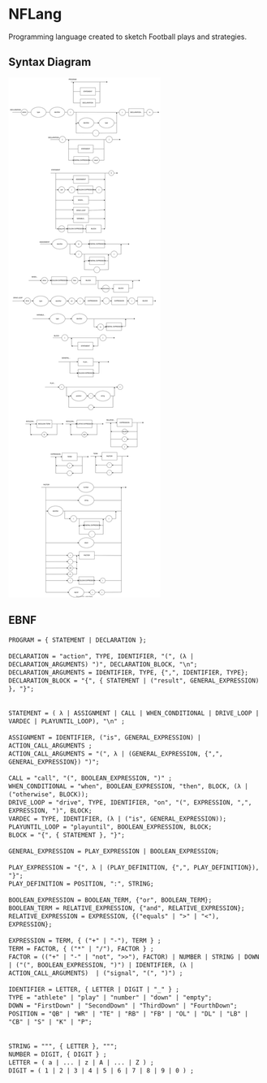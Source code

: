 # NFLang

Programming language created to sketch Football plays and strategies.

## Syntax Diagram

![SyntaxDiagram](SyntaxDiagram.svg)

## EBNF

    PROGRAM = { STATEMENT | DECLARATION };

    DECLARATION = "action", TYPE, IDENTIFIER, "(", (λ | DECLARATION_ARGUMENTS) ")", DECLARATION_BLOCK, "\n";
    DECLARATION_ARGUMENTS = IDENTIFIER, TYPE, {",", IDENTIFIER, TYPE};
    DECLARATION_BLOCK = "{", { STATEMENT | ("result", GENERAL_EXPRESSION) }, "}";


    STATEMENT = ( λ | ASSIGNMENT | CALL | WHEN_CONDITIONAL | DRIVE_LOOP | VARDEC | PLAYUNTIL_LOOP), "\n" ;

    ASSIGNMENT = IDENTIFIER, ("is", GENERAL_EXPRESSION) | ACTION_CALL_ARGUMENTS ;
    ACTION_CALL_ARGUMENTS = "(", λ | (GENERAL_EXPRESSION, {",", GENERAL_EXPRESSION}) ")";

    CALL = "call", "(", BOOLEAN_EXPRESSION, ")" ;
    WHEN_CONDITIONAL = "when", BOOLEAN_EXPRESSION, "then", BLOCK, (λ | ("otherwise", BLOCK));
    DRIVE_LOOP = "drive", TYPE, IDENTIFIER, "on", "(", EXPRESSION, ",", EXPRESSION, ")", BLOCK;
    VARDEC = TYPE, IDENTIFIER, (λ | ("is", GENERAL_EXPRESSION));
    PLAYUNTIL_LOOP = "playuntil", BOOLEAN_EXPRESSION, BLOCK;
    BLOCK = "{", { STATEMENT }, "}";

    GENERAL_EXPRESSION = PLAY_EXPRESSION | BOOLEAN_EXPRESSION;

    PLAY_EXPRESSION = "{", λ | (PLAY_DEFINITION, {",", PLAY_DEFINITION}), "}";
    PLAY_DEFINITION = POSITION, ":", STRING;

    BOOLEAN_EXPRESSION = BOOLEAN_TERM, {"or", BOOLEAN_TERM}; 
    BOOLEAN_TERM = RELATIVE_EXPRESSION, {"and", RELATIVE_EXPRESSION}; 
    RELATIVE_EXPRESSION = EXPRESSION, {("equals" | ">" | "<"), EXPRESSION}; 

    EXPRESSION = TERM, { ("+" | "-"), TERM } ;
    TERM = FACTOR, { ("*" | "/"), FACTOR } ;
    FACTOR = (("+" | "-" | "not", ">>"), FACTOR) | NUMBER | STRING | DOWN | ("(", BOOLEAN_EXPRESSION, ")") | IDENTIFIER, (λ | ACTION_CALL_ARGUMENTS)  | ("signal", "(", ")") ;

    IDENTIFIER = LETTER, { LETTER | DIGIT | "_" } ;
    TYPE = "athlete" | "play" | "number" | "down" | "empty";
    DOWN = "FirstDown" | "SecondDown" | "ThirdDown" | "FourthDown";
    POSITION = "QB" | "WR" | "TE" | "RB" | "FB" | "OL" | "DL" | "LB" | "CB" | "S" | "K" | "P";


    STRING = """, { LETTER }, """;
    NUMBER = DIGIT, { DIGIT } ;
    LETTER = ( a | ... | z | A | ... | Z ) ;
    DIGIT = ( 1 | 2 | 3 | 4 | 5 | 6 | 7 | 8 | 9 | 0 ) ;